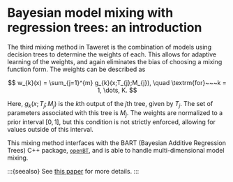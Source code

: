 # Bayesian model mixing with regression trees: an introduction

The third mixing method in Taweret is the combination of models using decision trees to determine the weights of each. This allows for adaptive learning of the weights, and again eliminates the bias of choosing a mixing function form. The weights can be described as

$$
w_{k}(x) = \sum_{j=1}^{m} g_{k}(x;T_{j};M_{j}), \quad \textrm{for}~~~k = 1, \dots, K.
$$

Here, $g_{k}(x;T_{j};M_{j})$ is the $k$th output of the $j$th tree, given by $T_{j}$. The set of parameters associated with this tree is $M_{j}$. The weights are normalized to a prior interval $[0,1]$, but this condition is not strictly enforced, allowing for values outside of this interval.

This mixing method interfaces with the BART (Bayesian Additive Regression Trees) C++ package, [`openBT`](https://bitbucket.org/mpratola/openbt/wiki/Home), and is able to handle multi-dimensional model mixing. 

:::{seealso}
See [this paper](https://doi.org/10.1080/00401706.2023.2257765) for more details. 
:::